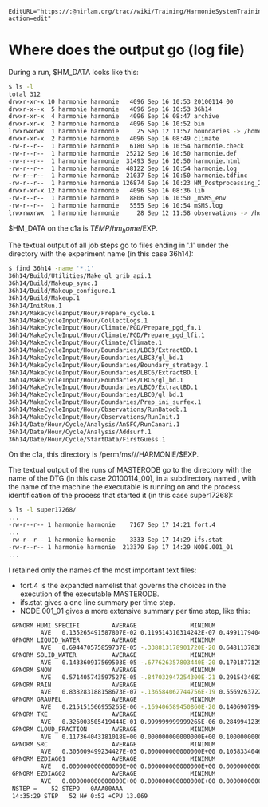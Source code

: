 ```@meta
EditURL="https://:@hirlam.org/trac//wiki/Training/HarmonieSystemTraining2011/Lecture/Installation/LogFiles?action=edit"
```
# Where does the output go (log file)
During a run, $HM_DATA looks like this:
```bash
$ ls -l
total 312
drwxr-xr-x 10 harmonie harmonie   4096 Sep 16 10:53 20100114_00
drwxr-x--x  5 harmonie harmonie   4096 Sep 16 10:53 36h14
drwxr-xr-x  4 harmonie harmonie   4096 Sep 16 08:47 archive
drwxr-xr-x  2 harmonie harmonie   4096 Sep 16 10:52 bin
lrwxrwxrwx  1 harmonie harmonie     25 Sep 12 11:57 boundaries -> /home/harmonie/boundaries
drwxr-xr-x  2 harmonie harmonie   4096 Sep 16 08:49 climate
-rw-r--r--  1 harmonie harmonie   6180 Sep 16 10:54 harmonie.check
-rw-r--r--  1 harmonie harmonie  25212 Sep 16 10:50 harmonie.def
-rw-r--r--  1 harmonie harmonie  31493 Sep 16 10:50 harmonie.html
-rw-r--r--  1 harmonie harmonie  48122 Sep 16 10:54 harmonie.log
-rw-r--r--  1 harmonie harmonie  21037 Sep 16 10:50 harmonie.tdfinc
-rw-r--r--  1 harmonie harmonie 126874 Sep 16 10:23 HM_Postprocessing_2010011400.html
drwxr-xr-x 12 harmonie harmonie   4096 Sep 16 08:36 lib
-rw-r--r--  1 harmonie harmonie   8806 Sep 16 10:50 _mSMS_env
-rw-r--r--  1 harmonie harmonie   5555 Sep 16 10:54 mSMS.log
lrwxrwxrwx  1 harmonie harmonie     28 Sep 12 11:58 observations -> /home/harmonie/observations/
```
$HM_DATA on the c1a is $TEMP/hm_home/$EXP.

The textual output of all job steps go to files ending in '.1' under the directory with the experiment name (in this case 36h14):
```bash
$ find 36h14 -name '*.1'
36h14/Build/Utilities/Make_gl_grib_api.1
36h14/Build/Makeup_sync.1
36h14/Build/Makeup_configure.1
36h14/Build/Makeup.1
36h14/InitRun.1
36h14/MakeCycleInput/Hour/Prepare_cycle.1
36h14/MakeCycleInput/Hour/CollectLogs.1
36h14/MakeCycleInput/Hour/Climate/PGD/Prepare_pgd_fa.1
36h14/MakeCycleInput/Hour/Climate/PGD/Prepare_pgd_lfi.1
36h14/MakeCycleInput/Hour/Climate/Climate.1
36h14/MakeCycleInput/Hour/Boundaries/LBC3/ExtractBD.1
36h14/MakeCycleInput/Hour/Boundaries/LBC3/gl_bd.1
36h14/MakeCycleInput/Hour/Boundaries/Boundary_strategy.1
36h14/MakeCycleInput/Hour/Boundaries/LBC6/ExtractBD.1
36h14/MakeCycleInput/Hour/Boundaries/LBC6/gl_bd.1
36h14/MakeCycleInput/Hour/Boundaries/LBC0/ExtractBD.1
36h14/MakeCycleInput/Hour/Boundaries/LBC0/gl_bd.1
36h14/MakeCycleInput/Hour/Boundaries/Prep_ini_surfex.1
36h14/MakeCycleInput/Hour/Observations/RunBatodb.1
36h14/MakeCycleInput/Hour/Observations/RunInit.1
36h14/Date/Hour/Cycle/Analysis/AnSFC/RunCanari.1
36h14/Date/Hour/Cycle/Analysis/Addsurf.1
36h14/Date/Hour/Cycle/StartData/FirstGuess.1
```
On the c1a, this directory is /perm/ms/<country>/<username>/HARMONIE/$EXP.

The textual output of the runs of MASTERODB go to the directory with the name of the DTG (in this case 20100114_00), in a subdirectory named <hostname><pid>, with <hostname> the name of the machine the executable is running on and <pid> the process identification of the process that started it (in this case super17268):
```bash
$ ls -l super17268/
...
-rw-r--r-- 1 harmonie harmonie    7167 Sep 17 14:21 fort.4
...
-rw-r--r-- 1 harmonie harmonie    3333 Sep 17 14:29 ifs.stat
-rw-r--r-- 1 harmonie harmonie  213379 Sep 17 14:29 NODE.001_01
...
```
I retained only the names of the most important text files:
* fort.4 is the expanded namelist that governs the choices in the execution of the executable MASTERODB.
* ifs.stat gives a one line summary per time step.
* NODE.001_01 gives a more extensive summary per time step, like this:
```bash
 GPNORM HUMI.SPECIFI         AVERAGE               MINIMUM               MAXIMUM        
         AVE   0.135265491587807E-02 0.119514310314242E-07 0.499117940489191E-02
 GPNORM LIQUID_WATER         AVERAGE               MINIMUM               MAXIMUM        
         AVE   0.694470575859737E-05 -.338813178901720E-20 0.648113783893282E-03
 GPNORM SOLID_WATER          AVERAGE               MINIMUM               MAXIMUM        
         AVE   0.143360917569503E-05 -.677626357803440E-20 0.170187712951283E-03
 GPNORM SNOW                 AVERAGE               MINIMUM               MAXIMUM        
         AVE   0.571405743597527E-05 -.847032947254300E-21 0.291543468216362E-03
 GPNORM RAIN                 AVERAGE               MINIMUM               MAXIMUM        
         AVE   0.838283188158673E-07 -.136584062744756E-19 0.556926372206092E-04
 GPNORM GRAUPEL              AVERAGE               MINIMUM               MAXIMUM        
         AVE   0.215151566955265E-06 -.169406589450860E-20 0.140690799434056E-03
 GPNORM TKE                  AVERAGE               MINIMUM               MAXIMUM        
         AVE   0.326003505419444E-01 0.999999999999265E-06 0.284994123942444E+01
 GPNORM CLOUD_FRACTION       AVERAGE               MINIMUM               MAXIMUM        
         AVE   0.117364043181018E+00 0.000000000000000E+00 0.100000000000000E+01
 GPNORM SRC                  AVERAGE               MINIMUM               MAXIMUM        
         AVE   0.305009499234427E-05 0.000000000000000E+00 0.105833404623172E-03
 GPNORM EZDIAG01             AVERAGE               MINIMUM               MAXIMUM        
         AVE   0.000000000000000E+00 0.000000000000000E+00 0.000000000000000E+00
 GPNORM EZDIAG02             AVERAGE               MINIMUM               MAXIMUM        
         AVE   0.000000000000000E+00 0.000000000000000E+00 0.000000000000000E+00
 NSTEP =    52 STEPO   0AAA00AAA
 14:35:29 STEP   52 H# 0:52 +CPU 13.069
```